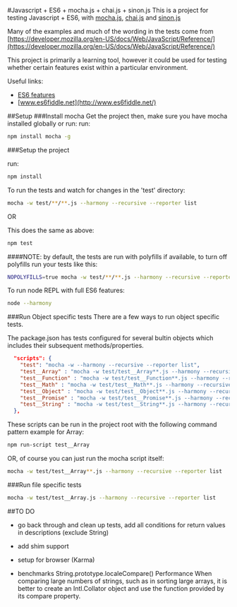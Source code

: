 #Javascript + ES6 + mocha.js + chai.js + sinon.js
This is a project for testing Javascript + ES6, with [mocha.js](https://github.com/mochajs/mocha), [chai.js](https://github.com/chaijs/chai) and [sinon.js](https://github.com/cjohansen/Sinon.JS)

Many of the examples and much of the wording in the tests come from [https://developer.mozilla.org/en-US/docs/Web/JavaScript/Reference/](https://developer.mozilla.org/en-US/docs/Web/JavaScript/Reference/)

This project is primarily a learning tool, however it could be used for testing whether certain features exist within a particular environment.

Useful links:
* [ES6 features](https://github.com/lukehoban/es6features)
* [www.es6fiddle.net](http://www.es6fiddle.net/)

##Setup
###Install mocha
Get the project then, make sure you have mocha installed globally or run:
run:
```bash
npm install mocha -g
```

###Setup the project

run:
```bash
npm install
```

To run the tests and watch for changes in the 'test' directory:
```bash
mocha -w test/**/**.js --harmony --recursive --reporter list
```

OR

This does the same as above:
```bash
npm test
```

####NOTE:
by default, the tests are run with polyfills if available, to turn off polyfills run your tests like this:
```bash
NOPOLYFILLS=true mocha -w test/**/**.js --harmony --recursive --reporter list
```

To run node REPL with full ES6 features:
```bash
node --harmony
```

###Run Object specific tests
There are a few ways to run object specific tests.

The package.json has tests configured for several bultin objects which includes their subsequent methods/properties.
```json
  "scripts": {
    "test": "mocha -w --harmony --recursive --reporter list",
    "test__Array" : "mocha -w test/test__Array**.js --harmony --recursive --reporter list",
    "test__Function" : "mocha -w test/test__Function**.js --harmony --recursive --reporter list",
    "test__Math" : "mocha -w test/test__Math**.js --harmony --recursive --reporter list",
    "test__Object" : "mocha -w test/test__Object**.js --harmony --recursive --reporter list",
    "test__Promise" : "mocha -w test/test__Promise**.js --harmony --recursive --reporter list",
    "test__String" : "mocha -w test/test__String**.js --harmony --recursive --reporter list"
  },
```

These scripts can be run in the project root with the following command pattern example for Array:
```bash
npm run-script test__Array
```

OR, of course you can just run the mocha script itself:
```bash
mocha -w test/test__Array**.js --harmony --recursive --reporter list
```

###Run file specific tests
```bash
mocha -w test/test__Array.js --harmony --recursive --reporter list
```

##TO DO
* go back through and clean up tests, add all conditions for return values in descriptions (exclude String)
* add shim support
* setup for browser (Karma)

* benchmarks
String.prototype.localeCompare()
Performance
When comparing large numbers of strings, such as in sorting large arrays, it is better to create an Intl.Collator object and use the function provided by its compare property.



